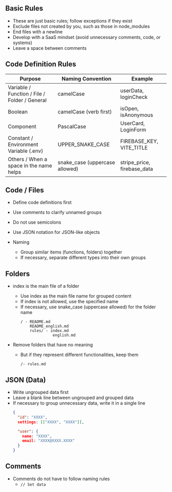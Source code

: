 ## Basic Rules
- These are just basic rules; follow exceptions if they exist
- Exclude files not created by you, such as those in node_modules
- End files with a newline
- Develop with a SaaS mindset (avoid unnecessary comments, code, or systems)
- Leave a space between comments

## Code Definition Rules
| Purpose | Naming Convention | Example |
|---------|-----------------|--------|
| Variable / Function / File / Folder / General | camelCase | userData, loginCheck |
| Boolean | camelCase (verb first) | isOpen, isAnonymous |
| Component | PascalCase | UserCard, LoginForm |
| Constant / Environment Variable (.env) | UPPER_SNAKE_CASE | FIREBASE_KEY, VITE_TITLE |
| Others / When a space in the name helps | snake_case (uppercase allowed) | stripe_price, firebase_data |

## Code / Files
- Define code definitions first
- Use comments to clarify unnamed groups
- Do not use semicolons
- Use JSON notation for JSON-like objects

- Naming
  - Group similar items (functions, folders) together
  - If necessary, separate different types into their own groups

## Folders
- index is the main file of a folder
  - Use index as the main file name for grouped content
  - If index is not allowed, use the specified name
  - If necessary, use snake_case (uppercase allowed) for the folder name
    ```text
    / - README.md
        README_english.md
        rules/ - index.md
                  english.md
    ```

- Remove folders that have no meaning
  - But if they represent different functionalities, keep them
    ```text
    /- rules.md
    ```

## JSON (Data)
- Write ungrouped data first
- Leave a blank line between ungrouped and grouped data
- If necessary to group unnecessary data, write it in a single line
  ```json
  {
    "id": "XXXX",
    settings: [["XXXX", "XXXX"]],

    "user": {
      name: "XXXX",
      email: "XXXX@XXXX.XXXX"
    }
  }

## Comments
- Comments do not have to follow naming rules
  - `// Set data`